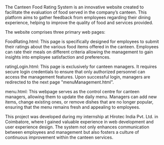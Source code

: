 The Canteen Food Rating System is an innovative website created to facilitate the evaluation of food served in the company’s canteen. This platform aims to gather feedback from employees regarding their dining experience, helping to improve the quality of food and services provided.

The website comprises three primary web pages:

FoodRating.html: This page is specifically designed for employees to submit their ratings about the various food items offered in the canteen. Employees can rate their meals on different criteria allowing the management to gain insights into employee satisfaction and preferences.

ratingLogin.html: This page is exclusively for canteen managers. It requires secure login credentials to ensure that only authorized personnel can access the management features. Upon successful login, managers are redirected to the next page "menuManagement.html".

menu.html: This webpage serves as the control centre for canteen managers, allowing them to update the daily menu. Managers can add new items, change existing ones, or remove dishes that are no longer popular, ensuring that the menu remains fresh and appealing to employees.

This project was developed during my internship at Hirotec India Pvt. Ltd. in Coimbatore, where I gained valuable experience in web development and user experience design. The system not only enhances communication between employees and management but also fosters a culture of continuous improvement within the canteen services.
